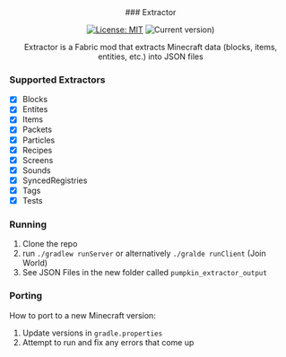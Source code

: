 <div align="center">
### Extractor

[![License: MIT](https://img.shields.io/badge/License-MIT-yellow.svg)](https://opensource.org/licenses/MIT)
![Current version)](https://img.shields.io/badge/current_version-1.21.4-blue)

Extractor is a Fabric mod that extracts Minecraft data (blocks, items, entities, etc.) into JSON files 
</div>

### Supported Extractors
- [x] Blocks
- [x] Entites
- [x] Items
- [x] Packets
- [x] Particles
- [x] Recipes
- [x] Screens
- [x] Sounds
- [x] SyncedRegistries
- [x] Tags
- [x] Tests

### Running
1. Clone the repo
2. run `./gradlew runServer` or alternatively `./gralde runClient` (Join World)
3. See JSON Files in the new folder called `pumpkin_extractor_output`

### Porting 
How to port to a new Minecraft version:
1. Update versions in `gradle.properties` 
2. Attempt to run and fix any errors that come up
